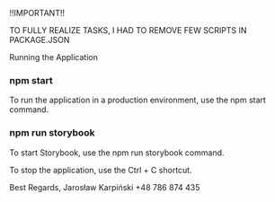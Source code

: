 !!IMPORTANT!!

TO FULLY REALIZE TASKS, I HAD TO REMOVE FEW SCRIPTS IN PACKAGE.JSON

Running the Application

### npm start ###
To run the application in a production environment, use the npm start command.

### npm run storybook ###
To start Storybook, use the npm run storybook command.

To stop the application, use the Ctrl + C shortcut.

Best Regards,
Jarosław Karpiński
+48 786 874 435
